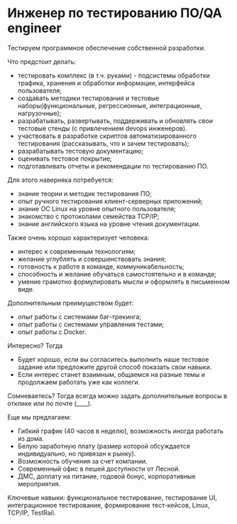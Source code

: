 Инженер по тестированию ПО/QA engineer
======================================

Тестируем программное обеспечение собственной разработки.

Что предстоит делать:
  * тестировать комплекс (в т.ч. руками) - подсистемы обработки трафика, хранения и обработки информации, интерфейса пользователя;
  * создавать методики тестирования и тестовые наборы(функциональные, регрессионные, интеграционные, нагрузочные);
  * разрабатывать, развертывать, поддерживать и обновлять свои тестовые стенды (с привлечением devops инженеров).
  * участвовать в разработке скриптов автоматизированного тестирования (рассказывать, что и зачем тестировать);
  * разрабатывать тестовую документацию;
  * оценивать тестовое покрытие;
  * подготавливать отчеты и рекомендации по тестированию ПО.

Для этого наверняка потребуется:
  * знание теории и методик тестирования ПО;
  * опыт ручного тестирования клиент-серверных приложений;
  * знание ОС Linux на уровне опытного пользователя;
  * знакомство с протоколами семейства TCP/IP;
  * знание английского языка на уровне чтения документации.

Также очень хорошо характеризует человека:
  * интерес к современным технологиям;
  * желание углублять и совершенствовать знания;
  * готовность к работе в команде, коммуникабельность;
  * способность и желание обучаться самостоятельно и в команде;
  * умение грамотно формулировать мысли и оформлять в письменном виде.

Дополнительным преимуществом будет:
  * опыт работы с системами баг-трекинга;
  * опыт работы с системами управления тестами;
  * опыт работы с Docker.

Интересно? Тогда 
  * Будет хорошо, если вы согласитесь выполнить наше тестовое задание или предложите другой способ показать свои навыки.
  * Если интерес станет взаимным, общаемся на разные темы и продолжаем работать уже как коллеги. 

Сомневаетесь? Тогда всегда можно задать дополнительные вопросы в отклике или по почте (____). 

Еще мы предлагаем:
  * Гибкий график (40 часов в неделю), возможность иногда работать из дома.
  * Белую заработную плату (размер которой обсуждается индивидуально, но привязан к рынку).
  * Возможность обучения за счет компании.
  * Современный офис в пешей доступности от Лесной.
  * ДМС, доплату на питание, годовой бонус, корпоративные мероприятия.
  
Ключевые навыки: функциональное тестирование, тестирование UI, интеграционное тестирование, формирование тест-кейсов, 
Linux, TCP/IP, TestRail.
